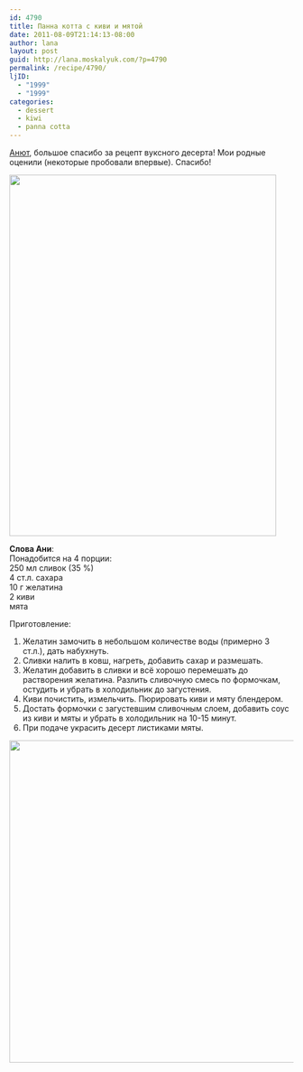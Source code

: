 ```yaml
---
id: 4790
title: Панна котта с киви и мятой
date: 2011-08-09T21:14:13-08:00
author: lana
layout: post
guid: http://lana.moskalyuk.com/?p=4790
permalink: /recipe/4790/
ljID:
  - "1999"
  - "1999"
categories:
  - dessert
  - kiwi
  - panna cotta
---
```

[Анют](http://anna-mavritta.livejournal.com/?skip=10), большое спасибо за рецепт вуксного десерта! Мои родные оценили (некоторые пробовали впервые). Спасибо!

<img loading="lazy" class="alignnone" title="panna cotta with kiwi" src="http://farm7.static.flickr.com/6130/6028161178_ce053deb1f_z.jpg" alt="" width="473" height="640" /> 

**Слова Ани**:  
Понадобится на 4 порции:  
250 мл сливок (35 %)  
4 ст.л. сахара  
10 г желатина  
2 киви  
мята

Приготовление:

1. Желатин замочить в небольшом количестве воды (примерно 3 ст.л.), дать набухнуть.  
2. Сливки налить в ковш, нагреть, добавить сахар и размешать.  
3. Желатин добавить в сливки и всё хорошо перемешать до растворения желатина. Разлить сливочную смесь по формочкам, остудить и убрать в холодильник до загустения.  
4. Киви почистить, измельчить. Пюрировать киви и мяту блендером.  
5. Достать формочки с загустевшим сливочным слоем, добавить соус из киви и мяты и убрать в холодильник на 10-15 минут.  
6. При подаче украсить десерт листиками мяты.

<img loading="lazy" class="alignnone" title="panna cotta with kiwi" src="http://farm7.static.flickr.com/6128/6027609771_b85d078fac_z.jpg" alt="" width="640" height="571" />